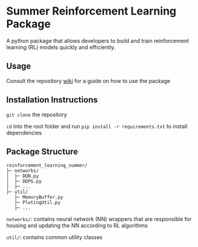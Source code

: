 # Summer Reinforcement Learning Package
A python package that allows developers to build and train reinforcement learning (RL) models quickly and efficiently.


## Usage
Consult the repository [wiki](https://github.com/UoA-CARES/summer_reinforcement_learning/wiki) for a guide on how to use the package

## Installation Instructions
`git clone` the repository

`cd` into the root folder and run `pip install -r requirements.txt` to install dependencies

## Package Structure

```
reinforcement_learning_summer/
├─ networks/
│  ├─ DQN.py
│  ├─ DDPG.py
│  ├─ ...
├─ util/
   ├─ MemoryBuffer.py
   ├─ PlotingUtil.py
   ├─ ...
```
`networks/`: contains neural network (NN) wrappers that are responsible for housing and updating the NN according to RL algorithms

`util/`: contains common utility classes

